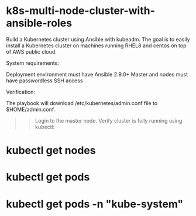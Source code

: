 # k8s-multi-node-cluster-with-ansible-roles

Build a Kubernetes cluster using Ansible with kubeadm. The goal is to easily install a Kubernetes cluster on machines running RHEL8 and centos on top of AWS public cloud.

System requirements:

Deployment environment must have Ansible 2.9.0+
Master and nodes must have passwordless SSH access

Verification:

The playbook will download /etc/kubernetes/admin.conf file to $HOME/admin.conf.

>> Login to the master node.
>> Verify cluster is fully running using kubectl:
 
   # kubectl get nodes
   # kubectl get pods
   # kubectl get pods -n "kube-system"
